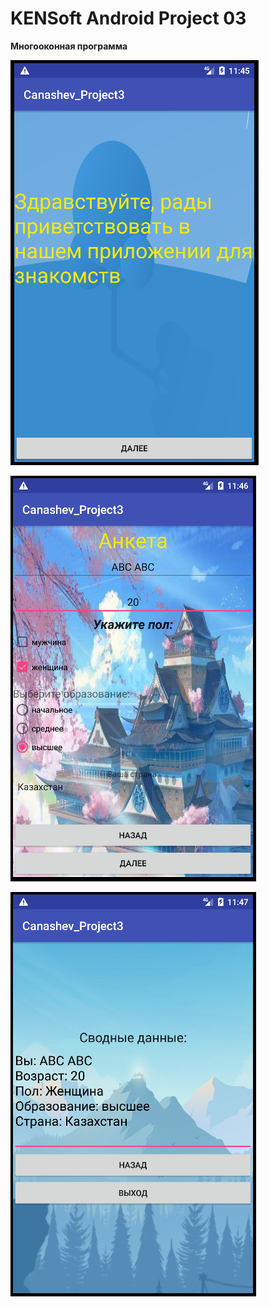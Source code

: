# KENSoft Android Project 03
**Многооконная программа**

![Screenshot](screenshot1.png)

![Screenshot](screenshot2.png)

![Screenshot](screenshot3.png)
